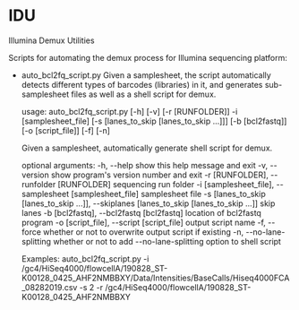 # IDU
Illumina Demux Utilities

Scripts for automating the demux process for Illumina sequencing platform:

- auto_bcl2fq_script.py
  Given a samplesheet, the script automatically detects different types of barcodes (libraries) in it, and generates sub-samplesheet files as well as a shell script for demux.

	usage: auto_bcl2fq_script.py [-h] [-v] [-r [RUNFOLDER]] -i [samplesheet_file]
        	                     [-s [lanes_to_skip [lanes_to_skip ...]]]
	                             [-b [bcl2fastq]] [-o [script_file]] [-f] [-n]

	Given a samplesheet, automatically generate shell script for demux.

	optional arguments:
	  -h, --help            show this help message and exit
	  -v, --version         show program's version number and exit
	  -r [RUNFOLDER], --runfolder [RUNFOLDER]
	                        sequencing run folder
	  -i [samplesheet_file], --samplesheet [samplesheet_file]
	                        samplesheet file
	  -s [lanes_to_skip [lanes_to_skip ...]], --skiplanes [lanes_to_skip [lanes_to_skip ...]]
	                        skip lanes
	  -b [bcl2fastq], --bcl2fastq [bcl2fastq]
	                        location of bcl2fastq program
	  -o [script_file], --script [script_file]
	                        output script name
	  -f, --force           whether or not to overwrite output script if existing
	  -n, --no-lane-splitting
	                        whether or not to add --no-lane-splitting option to
	                        shell script
	
	Examples:
	auto_bcl2fq_script.py -i /gc4/HiSeq4000/flowcellA/190828_ST-K00128_0425_AHF2NMBBXY/Data/Intensities/BaseCalls/Hiseq4000FCA_08282019.csv  -s 2  -r /gc4/HiSeq4000/flowcellA/190828_ST-K00128_0425_AHF2NMBBXY

